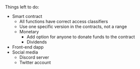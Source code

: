 Things left to do:
- Smart contract
    - All functions have correct access classifiers
    - Use one specific version in the contracts, not a range
    - Monetary
        - Add option for anyone to donate funds to the contract
        - Dividends
- Front-end dapp
- Social media
    - Discord server
    - Twitter account
